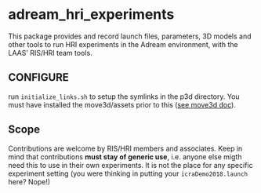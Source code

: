 # adream_hri_experiments
This package provides and record launch files, parameters, 3D models and other tools to run HRI experiments in the Adream environment, with the LAAS' RIS/HRI team tools.

## CONFIGURE

run `initialize_links.sh` to setup the symlinks in the p3d directory. You must have installed the move3d/assets prior to this ([see move3d doc](https://www.openrobots.org/wiki/move3d#P3D_Files)).

## Scope

Contributions are welcome by RIS/HRI members and associates. Keep in mind that contributions **must stay of generic use**, i.e. anyone else migth need this to use in their own experiments. It is not the place for any specific experiment setting (you were thinking in putting your `icraDemo2018.launch` here? Nope!)
